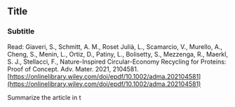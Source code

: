 ## Title

### Subtitle

Read: Giaveri, S., Schmitt, A. M., Roset Julià, L., Scamarcio, V., Murello, A., Cheng, S., Menin, L., Ortiz, D., Patiny, L., Bolisetty, S., Mezzenga, R., Maerkl, S. J., Stellacci, F., Nature-Inspired Circular-Economy Recycling for Proteins: Proof of Concept. Adv. Mater. 2021, 2104581. [https://onlinelibrary.wiley.com/doi/epdf/10.1002/adma.202104581](https://onlinelibrary.wiley.com/doi/epdf/10.1002/adma.202104581)

Summarize the article in t


```python

```

